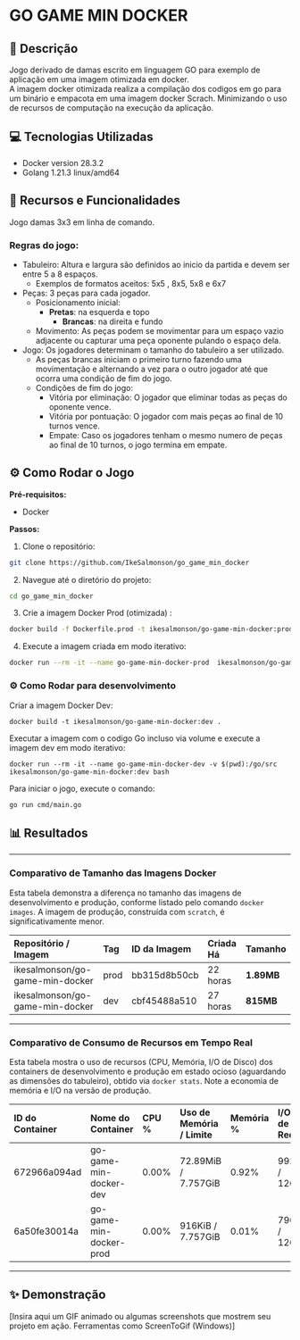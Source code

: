 # GO GAME MIN DOCKER 

## 📝 Descrição
Jogo derivado de damas escrito em linguagem GO para exemplo de aplicação em uma imagem otimizada em docker. <br>
A imagem docker otimizada realiza a compilação dos codigos em go para um binário e empacota em uma imagem docker Scrach. Minimizando o uso de recursos de computação na execução da aplicação.


## 💻 Tecnologias Utilizadas
- Docker version 28.3.2
- Golang 1.21.3 linux/amd64

## 🚀 Recursos e Funcionalidades
Jogo damas 3x3 em linha de comando.

### Regras do jogo: 
- Tabuleiro: Altura e largura são definidos ao inicio da partida e devem ser entre 5 a 8 espaços.
	- Exemplos de formatos aceitos: 5x5 , 8x5, 5x8 e 6x7
- Peças: 3 peças para cada jogador. 
  - Posicionamento inicial: <br>
  	- **Pretas**: na esquerda e topo <br>
        - **Brancas**: na direita e fundo  <br>
  - Movimento: As peças podem se movimentar para um espaço vazio adjacente ou capturar uma peça oponente pulando o espaço dela. <br>
- Jogo: Os jogadores determinam o tamanho do tabuleiro a ser utilizado.  
	- As peças brancas iniciam o primeiro turno fazendo uma movimentação e alternando a vez para o outro jogador até que ocorra uma condição de fim do jogo. <br>
	- Condições de fim do jogo: <br>
		- Vitória por eliminação: O jogador que eliminar todas as peças do oponente vence. <br>
		- Vitória por pontuação:  O jogador com mais peças ao final de 10 turnos vence. <br>
		- Empate: Caso os jogadores tenham o mesmo numero de peças ao final de 10 turnos, o jogo termina em empate.<br>


## ⚙️ Como Rodar o Jogo

**Pré-requisitos:**
- Docker

**Passos:**
1. Clone o repositório:
```bash
git clone https://github.com/IkeSalmonson/go_game_min_docker
```

2. Navegue até o diretório do projeto:
``` bash
cd go_game_min_docker
```

3. Crie a  imagem Docker Prod (otimizada) : 
``` bash
docker build -f Dockerfile.prod -t ikesalmonson/go-game-min-docker:prod .
```
4. Execute a imagem criada em modo iterativo:
``` bash
docker run --rm -it --name go-game-min-docker-prod  ikesalmonson/go-game-min-docker:prod 
``` 

### ⚙️ Como Rodar para desenvolvimento
Criar a imagem Docker Dev:
``` 
docker build -t ikesalmonson/go-game-min-docker:dev .   
```

Executar a imagem com o codigo Go incluso via volume e execute a imagem dev em modo iterativo: 
``` 
docker run --rm -it --name go-game-min-docker-dev -v $(pwd):/go/src ikesalmonson/go-game-min-docker:dev bash 
```
Para iniciar o jogo, execute o comando:
``` 
go run cmd/main.go
``` 


## 📊 Resultados

---

### Comparativo de Tamanho das Imagens Docker

Esta tabela demonstra a diferença no tamanho das imagens de desenvolvimento e produção, conforme listado pelo comando `docker images`. A imagem de produção, construída com `scratch`, é significativamente menor.

| Repositório / Imagem | Tag    | ID da Imagem | Criada Há | Tamanho |
| :------------------- | :----- | :----------- | :-------- | :------ |
| ikesalmonson/go-game-min-docker | prod | bb315d8b50cb | 22 horas  | **1.89MB** |
| ikesalmonson/go-game-min-docker | dev  | cbf45488a510 | 27 horas  | **815MB** |

---

### Comparativo de Consumo de Recursos em Tempo Real

Esta tabela mostra o uso de recursos (CPU, Memória, I/O de Disco) dos containers de desenvolvimento e produção em estado ocioso (aguardando as dimensões do tabuleiro), obtido via `docker stats`. Note a economia de memória e I/O na versão de produção.

| ID do Container | Nome do Container       | CPU %  | Uso de Memória / Limite | Memória % | I/O de Rede | I/O de Bloco | PIDs |
| :-------------- | :---------------------- | :----- | :---------------------- | :-------- | :---------- | :----------- | :--- |
| 672966a094ad  | go-game-min-docker-dev | 0.00% | 72.89MiB / 7.757GiB   | 0.92%   | 992B / 126B | 51.3MB / 56.3MB | 17 |
| 6a50fe30014a  | go-game-min-docker-prod| 0.00% | 916KiB / 7.757GiB     | 0.01%   | 796B / 126B | 0B / 0B    | 5  |

---


## ✨ Demonstração

[Insira aqui um GIF animado ou algumas screenshots que mostrem seu projeto em ação. Ferramentas como ScreenToGif (Windows)]
